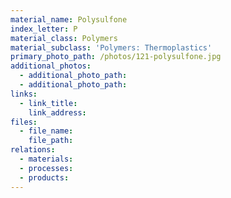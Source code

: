```yaml
---
material_name: Polysulfone
index_letter: P
material_class: Polymers
material_subclass: 'Polymers: Thermoplastics'
primary_photo_path: /photos/121-polysulfone.jpg
additional_photos:
  - additional_photo_path:
  - additional_photo_path:
links:
  - link_title:
    link_address:
files:
  - file_name:
    file_path:
relations:
  - materials:
  - processes:
  - products:
---
```



